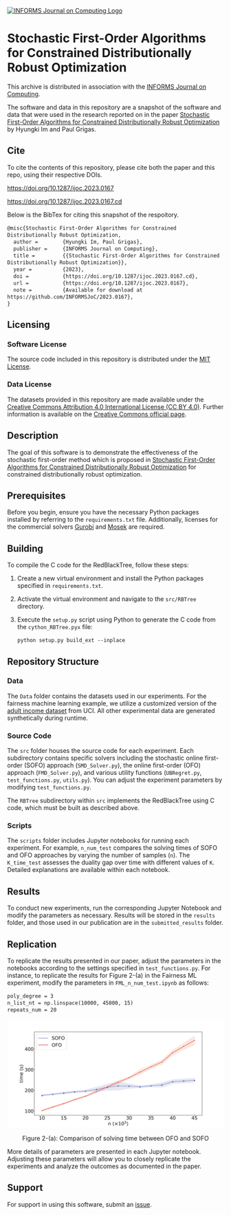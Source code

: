 [![INFORMS Journal on Computing Logo](https://INFORMSJoC.github.io/logos/INFORMS_Journal_on_Computing_Header.jpg)](https://pubsonline.informs.org/journal/ijoc)

# Stochastic First-Order Algorithms for Constrained Distributionally Robust Optimization

This archive is distributed in association with the [INFORMS Journal on
Computing](https://pubsonline.informs.org/journal/ijoc).

The software and data in this repository are a snapshot of the software and data
that were used in the research reported on in the paper 
[Stochastic First-Order Algorithms for Constrained Distributionally Robust Optimization](https://doi.org/10.1287/ijoc.2023.0167) by Hyungki Im and Paul Grigas. 

## Cite

To cite the contents of this repository, please cite both the paper and this repo, using their respective DOIs.

https://doi.org/10.1287/ijoc.2023.0167

https://doi.org/10.1287/ijoc.2023.0167.cd


Below is the BibTex for citing this snapshot of the respoitory.

```
@misc{Stochastic First-Order Algorithms for Constrained Distributionally Robust Optimization,
  author =        {Hyungki Im, Paul Grigas},
  publisher =     {INFORMS Journal on Computing},
  title =         {{Stochastic First-Order Algorithms for Constrained Distributionally Robust Optimization}},
  year =          {2023},
  doi =           {https://doi.org/10.1287/ijoc.2023.0167.cd},
  url =           {https://doi.org/10.1287/ijoc.2023.0167},
  note =          {Available for download at https://github.com/INFORMSJoC/2023.0167},
}  
```


## Licensing

### Software License

The source code included in this repository is distributed under the [MIT License](LICENSE).

### Data License

The datasets provided in this repository are made available under the [Creative Commons Attribution 4.0 International License (CC BY 4.0)](LICENSE_DATA). Further information is available on the [Creative Commons official page](https://creativecommons.org/licenses/by/4.0/).

## Description

The goal of this software is to demonstrate the effectiveness of the stochastic first-order method which is proposed in [Stochastic First-Order Algorithms for Constrained Distributionally Robust Optimization]() for constrained distributionally robust optimization.

## Prerequisites

Before you begin, ensure you have the necessary Python packages installed by referring to the `requirements.txt` file. Additionally, licenses for the commercial solvers [Gurobi](https://www.gurobi.com/) and [Mosek](https://www.mosek.com/) are required.


## Building

To compile the C code for the RedBlackTree, follow these steps:

1. Create a new virtual environment and install the Python packages specified in `requirements.txt`.
2. Activate the virtual environment and navigate to the `src/RBTree` directory.
3. Execute the `setup.py` script using Python to generate the C code from the `cython_RBTree.pyx` file:

   ```
   python setup.py build_ext --inplace
   ```
## Repository Structure

### Data

The `Data` folder contains the datasets used in our experiments. For the fairness machine learning example, we utilize a customized version of the [adult income dataset](https://archive.ics.uci.edu/dataset/2/adult) from UCI. All other experimental data are generated synthetically during runtime.

### Source Code

The `src` folder houses the source code for each experiment. Each subdirectory contains specific solvers including the stochastic online first-order (SOFO) approach (`SMD_Solver.py`), the online first-order (OFO) approach (`FMD_Solver.py`), and various utility functions (`UBRegret.py`, `test_functions.py`, `utils.py`). You can adjust the experiment parameters by modifying `test_functions.py`.

The `RBTree` subdirectory within `src` implements the RedBlackTree using C code, which must be built as described above.

### Scripts

The `scripts` folder includes Jupyter notebooks for running each experiment. For example, `n_num_test` compares the solving times of SOFO and OFO approaches by varying the number of samples (`n`). The `K_time_test` assesses the duality gap over time with different values of `K`. Detailed explanations are available within each notebook.

## Results

To conduct new experiments, run the corresponding Jupyter Notebook and modify the parameters as necessary. Results will be stored in the `results` folder, and those used in our publication are in the `submitted_results` folder.

## Replication

To replicate the results presented in our paper, adjust the parameters in the notebooks according to the settings specified in `test_functions.py`. For instance, to replicate the results for Figure 2-(a) in the Fairness ML experiment, modify the parameters in `FML_n_num_test.ipynb` as follows:

```
poly_degree = 3
n_list_nt = np.linspace(10000, 45000, 15)
repeats_num = 20
```

<div style="text-align: center;">
    <img src="Figures/FML_n_num_test.jpg" alt="Figure 2-(a)" width="700" />
    <p style="text-align: center;">Figure 2-(a): Comparison of solving time between OFO and SOFO</p>
</div>

More details of parameters are presented in each Jupyter notebook. Adjusting these parameters will allow you to closely replicate the experiments and analyze the outcomes as documented in the paper. 

## Support

For support in using this software, submit an
[issue](https://github.com/HyungkiIm/SFOM-DRO/issues).
